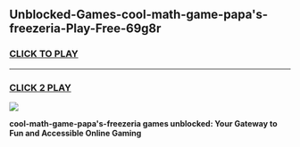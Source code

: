 
## Unblocked-Games-cool-math-game-papa's-freezeria-Play-Free-69g8r
<h3>
<a href="https://premium76.site?title=cool-math-game-papa's-freezeria&ref=22A">CLICK TO PLAY</a></h3>
<hr>

<h3>
<a href="https://premium76.site?title=cool-math-game-papa's-freezeria&ref=22A">CLICK 2 PLAY</a>
  
</h3>

<a href="https://premium76.site?title=cool-math-game-papa's-freezeria&ref=22A"><img src="https://clearcache.store/games.png"></a>


**cool-math-game-papa's-freezeria games unblocked: Your Gateway to Fun and Accessible Online Gaming**
